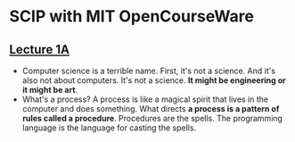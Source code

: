 # SCIP with MIT OpenCourseWare

## [Lecture 1A](https://www.youtube.com/watch?time_continue=2&v=2Op3QLzMgSY)

- Computer science is a terrible name. First, it's not a science. And it's also not about computers. It's not a science. **It might be engineering or it might be art**.
- What's a process? A process is like a magical spirit that lives in the computer and does something. What directs **a process is a pattern of rules called a procedure**. Procedures are the spells. The programming language is the language for casting the spells.
